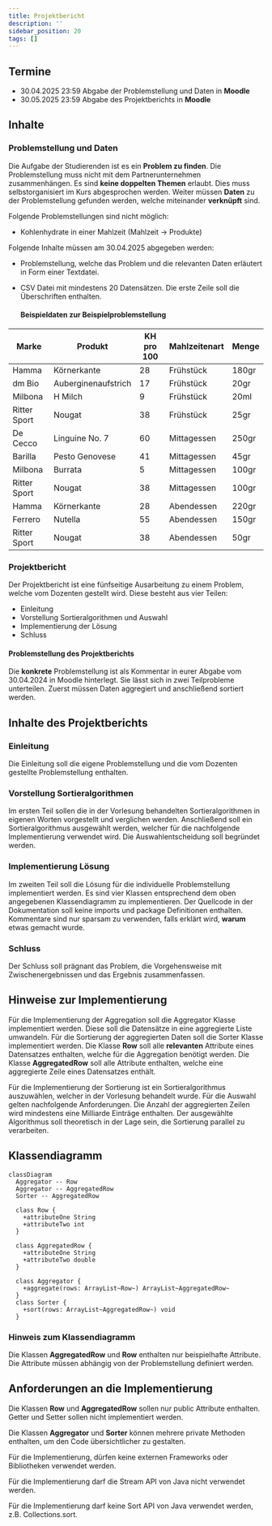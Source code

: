 ```yaml
---
title: Projektbericht
description: ''
sidebar_position: 20
tags: []
---
```


## Termine

- 30.04.2025 23:59 Abgabe der Problemstellung und Daten in **Moodle**
- 30.05.2025 23:59 Abgabe des Projektberichts in **Moodle**

## Inhalte

### Problemstellung und Daten

Die Aufgabe der Studierenden ist es ein **Problem zu finden**. Die
Problemstellung muss nicht mit dem Partnerunternehmen zusammenhängen. Es sind
**keine doppelten Themen** erlaubt. Dies muss selbstorganisiert im Kurs
abgesprochen werden. Weiter müssen **Daten** zu der Problemstellung gefunden
werden, welche miteinander **verknüpft** sind.

Folgende Problemstellungen sind nicht möglich:

- Kohlenhydrate in einer Mahlzeit (Mahlzeit &rarr; Produkte)

Folgende Inhalte müssen am 30.04.2025 abgegeben werden:

- Problemstellung, welche das Problem und die relevanten Daten erläutert in Form
  einer Textdatei.
- CSV Datei mit mindestens 20 Datensätzen. Die erste Zeile soll die
  Überschriften enthalten.

  #### Beispieldaten zur Beispielproblemstellung

| Marke        | Produkt             | KH pro 100 | Mahlzeitenart | Menge |
| ------------ | ------------------- | ---------- | ------------- | ----- |
| Hamma        | Körnerkante         | 28         | Frühstück     | 180gr |
| dm Bio       | Auberginenaufstrich | 17         | Frühstück     | 20gr  |
| Milbona      | H Milch             | 9          | Frühstück     | 20ml  |
| Ritter Sport | Nougat              | 38         | Frühstück     | 25gr  |
| De Cecco     | Linguine No. 7      | 60         | Mittagessen   | 250gr |
| Barilla      | Pesto Genovese      | 41         | Mittagessen   | 45gr  |
| Milbona      | Burrata             | 5          | Mittagessen   | 100gr |
| Ritter Sport | Nougat              | 38         | Mittagessen   | 100gr |
| Hamma        | Körnerkante         | 28         | Abendessen    | 220gr |
| Ferrero      | Nutella             | 55         | Abendessen    | 150gr |
| Ritter Sport | Nougat              | 38         | Abendessen    | 50gr  |

### Projektbericht

Der Projektbericht ist eine fünfseitige Ausarbeitung zu einem Problem, welche
vom Dozenten gestellt wird. Diese besteht aus vier Teilen:

- Einleitung
- Vorstellung Sortieralgorithmen und Auswahl
- Implementierung der Lösung
- Schluss

#### Problemstellung des Projektberichts

Die **konkrete** Problemstellung ist als Kommentar in eurer Abgabe vom
30.04.2024 in Moodle hinterlegt. Sie lässt sich in zwei Teilprobleme
unterteilen. Zuerst müssen Daten aggregiert und anschließend sortiert werden.

## Inhalte des Projektberichts

### Einleitung

Die Einleitung soll die eigene Problemstellung und die vom Dozenten gestellte
Problemstellung enthalten.

### Vorstellung Sortieralgorithmen

Im ersten Teil sollen die in der Vorlesung behandelten Sortieralgorithmen in
eigenen Worten vorgestellt und verglichen werden. Anschließend soll ein
Sortieralgorithmus ausgewählt werden, welcher für die nachfolgende
Implementierung verwendet wird. Die Auswahlentscheidung soll begründet werden.

### Implementierung Lösung

Im zweiten Teil soll die Lösung für die individuelle Problemstellung
implementiert werden. Es sind vier Klassen entsprechend dem oben angegebenen
Klassendiagramm zu implementieren. Der Quellcode in der Dokumentation soll keine
imports und package Definitionen enthalten. Kommentare sind nur sparsam zu
verwenden, falls erklärt wird, **warum** etwas gemacht wurde.

### Schluss

Der Schluss soll prägnant das Problem, die Vorgehensweise mit
Zwischenergebnissen und das Ergebnis zusammenfassen.

## Hinweise zur Implementierung

Für die Implementierung der Aggregation soll die Aggregator Klasse implementiert
werden. Diese soll die Datensätze in eine aggregierte Liste umwandeln. Für die
Sortierung der aggregierten Daten soll die Sorter Klasse implementiert werden.
Die Klasse **Row** soll alle **relevanten** Attribute eines Datensatzes
enthalten, welche für die Aggregation benötigt werden. Die Klasse
**AggregatedRow** soll alle Attribute enthalten, welche eine aggregierte Zeile
eines Datensatzes enthält.

Für die Implementierung der Sortierung ist ein Sortieralgorithmus auszuwählen,
welcher in der Vorlesung behandelt wurde. Für die Auswahl gelten nachfolgende
Anforderungen. Die Anzahl der aggregierten Zeilen wird mindestens eine Milliarde
Einträge enthalten. Der ausgewählte Algorithmus soll theoretisch in der Lage
sein, die Sortierung parallel zu verarbeiten.

## Klassendiagramm

```mermaid
classDiagram
  Aggregator -- Row
  Aggregator -- AggregatedRow
  Sorter -- AggregatedRow

  class Row {
    +attributeOne String
    +attributeTwo int
  }

  class AggregatedRow {
    +attributeOne String
    +attributeTwo double
  }

  class Aggregator {
    +aggregate(rows: ArrayList~Row~) ArrayList~AggregatedRow~
  }
  class Sorter {
    +sort(rows: ArrayList~AggregatedRow~) void
  }
```

### Hinweis zum Klassendiagramm

Die Klassen **AggregatedRow** und **Row** enthalten nur beispielhafte Attribute.
Die Attribute müssen abhängig von der Problemstellung definiert werden.

## Anforderungen an die Implementierung

Die Klassen **Row** und **AggregatedRow** sollen nur public Attribute enthalten.
Getter und Setter sollen nicht implementiert werden.

Die Klassen **Aggregator** und **Sorter** können mehrere private Methoden
enthalten, um den Code übersichtlicher zu gestalten.

Für die Implementierung, dürfen keine externen Frameworks oder Bibliotheken
verwendet werden.

Für die Implementierung darf die Stream API von Java nicht verwendet werden.

Für die Implementierung darf keine Sort API von Java verwendet werden, z.B.
Collections.sort.
